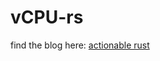 # vCPU-rs

find the blog here: [actionable rust](https://actionable-rust.vercel.app/actionable-rust/an-introduction-to-systems-programming-in-rust/)
